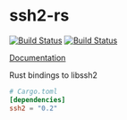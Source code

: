 # ssh2-rs

[![Build Status](https://travis-ci.org/alexcrichton/ssh2-rs.svg?branch=master)](https://travis-ci.org/alexcrichton/ssh2-rs)
[![Build Status](https://ci.appveyor.com/api/projects/status/dwc9c26tfdpg52on?svg=true)](https://ci.appveyor.com/project/alexcrichton/ssh2-rs)

[Documentation](http://alexcrichton.com/ssh2-rs/ssh2/index.html)

Rust bindings to libssh2

```toml
# Cargo.toml
[dependencies]
ssh2 = "0.2"
```

